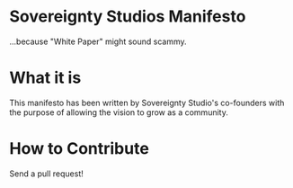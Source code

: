 # Sovereignty Studios Manifesto
...because "White Paper" might sound scammy.

# What it is
This manifesto has been written by Sovereignty Studio's co-founders with the purpose of allowing the vision to grow as a community.

# How to Contribute
Send a pull request!

